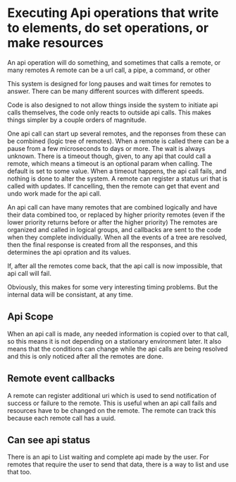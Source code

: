 # Executing Api operations that write to elements, do set operations, or make resources

An api operation will do something, and sometimes that calls a remote, or many remotes
A remote can be a url call, a pipe, a command, or other

This system is designed for long pauses and wait times for remotes to answer. 
There can be many different sources with different speeds.

Code is also designed to not allow things inside the system to initiate api calls themselves, the code only reacts to outside api calls.
This makes things simpler by a couple orders of magnitude.

One api call can start up several remotes, and the reponses from these can be combined (logic tree of remotes).
When a remote is called there can be a pause from a few microseconds to days or more. The wait is always unknown.
There is a timeout though, given, to any api that could call a remote, which means a timeout is an optional param when calling.
The default is set to some value. When a timeout happens, the api call fails, and nothing is done to alter the system.
A remote can register a status uri that is called with updates. If cancelling, then the remote can get that event and undo work made for the api call.

An api call can have many remotes that are combined logically and have their data combined too, 
or replaced by higher priority remotes (even if the lower priority returns before or after the higher priority) 
The remotes are organized and called in logical groups, and callbacks are sent to the code when they complete individually. 
When all the events of a tree are resolved, then the final response is created from all the responses,
and this determines the api opration and its values.

If, after all the remotes come back, that the api call is now impossible, that api call will fail.

Obviously, this makes for some very interesting timing problems.
But the internal data will be consistant, at any time.




## Api Scope

When an api call is made, any needed information is copied over to that call, so this means it is not depending on a stationary environment later.
It also means that the conditions can change while the api calls are being resolved and this is only noticed after all the remotes are done.

## Remote event callbacks

A remote can register additional uri which is used to send notification of success or failure to the remote.
This is useful when an api call fails and resources have to be changed on the remote.
The remote can track this because each remote call has a uuid.


## Can see api status 
There is an api to List waiting and complete api made by the user.
For remotes that require the user to send that data, there is a way to list and use that too.
